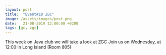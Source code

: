 ```yaml
---
layout: post
title:  "Event#18 ZGC"
image: /assets/images/post.png
date:   21-08-2019 12:00:00 +0200
tags: [gc, zgc]
---
```

This week on Java club we will take a look at ZGC
Join us on Wednesday, at 12:00 in Long Island (Room 805)